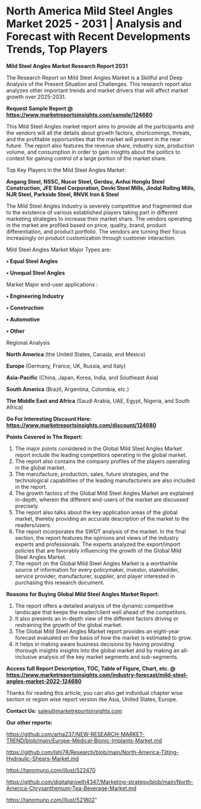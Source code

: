 # North America Mild Steel Angles Market 2025 - 2031 | Analysis and Forecast with Recent Developments Trends, Top Players

<strong>Mild Steel Angles Market Research Report 2031</strong>

The Research Report on Mild Steel Angles Market is a Skillful and Deep Analysis of the Present Situation and Challenges. This research report also analyzes other important trends and market drivers that will affect market growth over 2025-2031.

<strong>Request Sample Report @ <a href=https://www.marketreportsinsights.com/sample/124680>https://www.marketreportsinsights.com/sample/124680</a></strong>

This Mild Steel Angles market report aims to provide all the participants and the vendors will all the details about growth factors, shortcomings, threats, and the profitable opportunities that the market will present in the near future. The report also features the revenue share, industry size, production volume, and consumption in order to gain insights about the politics to contest for gaining control of a large portion of the market share.

Top Key Players in the Mild Steel Angles Market:

<strong>Angang Steel, NSSC, Nucor Steel, Gerdau, Anhui Honglu Steel Construction, JFE Steel Corporation, Devki Steel Mills, Jindal Rolling Mills, NJR Steel, Parkside Steel, RNVK Iron & Steel</strong>

The Mild Steel Angles Industry is severely competitive and fragmented due to the existence of various established players taking part in different marketing strategies to increase their market share. The vendors operating in the market are profiled based on price, quality, brand, product differentiation, and product portfolio. The vendors are turning their focus increasingly on product customization through customer interaction.

Mild Steel Angles Market Major Types are:

<strong>• Equal Steel Angles

• Unequal Steel Angles</strong>

Market Major end-user applications :

<strong>• Engineering Industry

• Construction

• Automotive

• Other</strong>

Regional Analysis

</u><strong><b>North America</b></strong> (the United States, Canada, and Mexico)

<strong><b>Europe </b></strong>(Germany, France, UK, Russia, and Italy)

<strong><b>Asia-Pacific</b></strong> (China, Japan, Korea, India, and Southeast Asia)

<strong><b>South America</b></strong> (Brazil, Argentina, Colombia, etc.)

<strong><b>The Middle East and Africa</b></strong> (Saudi Arabia, UAE, Egypt, Nigeria, and South Africa)

<strong>Go For Interesting Discount Here: <a href=https://www.marketreportsinsights.com/discount/124680>https://www.marketreportsinsights.com/discount/124680</a></strong>

<strong>Points Covered in The Report:</strong>
<ol>
  <li>The major points considered in the Global Mild Steel Angles Market report include the leading competitors operating in the global market.</li>
  <li>The report also contains the company profiles of the players operating in the global market.</li>
  <li>The manufacture, production, sales, future strategies, and the technological capabilities of the leading manufacturers are also included in the report.</li>
  <li>The growth factors of the Global Mild Steel Angles Market are explained in-depth, wherein the different end-users of the market are discussed precisely.</li>
  <li>The report also talks about the key application areas of the global market, thereby providing an accurate description of the market to the readers/users.</li>
  <li>The report incorporates the SWOT analysis of the market. In the final section, the report features the opinions and views of the industry experts and professionals. The experts analyzed the export/import policies that are favorably influencing the growth of the Global Mild Steel Angles Market.</li>
  <li>The report on the Global Mild Steel Angles Market is a worthwhile source of information for every policymaker, investor, stakeholder, service provider, manufacturer, supplier, and player interested in purchasing this research document.</li>
</ol>
<strong>Reasons for Buying Global Mild Steel Angles Market Report:</strong>

<ol>
  <li>The report offers a detailed analysis of the dynamic competitive landscape that keeps the reader/client well ahead of the competitors.</li>
  <li>It also presents an in-depth view of the different factors driving or restraining the growth of the global market.</li>
  <li>The Global Mild Steel Angles Market report provides an eight-year forecast evaluated on the basis of how the market is estimated to grow.</li>
  <li>It helps in making aware business decisions by having providing thorough insights insights into the global market and by making an all-inclusive analysis of the key market segments and sub-segments.</li>
</ol>
<strong>Access full Report Description, TOC, Table of Figure, Chart, etc. @ <a href=https://www.marketreportsinsights.com/industry-forecast/mild-steel-angles-market-2022-124680>https://www.marketreportsinsights.com/industry-forecast/mild-steel-angles-market-2022-124680</a></strong>


Thanks for reading this article; you can also get individual chapter wise section or region wise report version like Asia, United States, Europe.

<strong>Contact Us:</strong>
sales@marketreportsinsights.com

<strong>Our other reports:</strong>

<a href=https://github.com/arha237/NEW-RESEARCH-MARKET-TREND/blob/main/Europe-Medical-Bionic-Implants-Market.md>https://github.com/arha237/NEW-RESEARCH-MARKET-TREND/blob/main/Europe-Medical-Bionic-Implants-Market.md</a>

<a href=https://github.com/Ishi78/Research/blob/main/North-America-Tilting-Hydraulic-Shears-Market.md>https://github.com/Ishi78/Research/blob/main/North-America-Tilting-Hydraulic-Shears-Market.md</a>

<a href=https://tanomuno.com/illust/522470>https://tanomuno.com/illust/522470</a>

<a href=https://github.com/digitalgrowth4347/Marketing-strategy/blob/main/North-America-Chrysanthemum-Tea-Beverage-Market.md>https://github.com/digitalgrowth4347/Marketing-strategy/blob/main/North-America-Chrysanthemum-Tea-Beverage-Market.md</a>

<a href=https://tanomuno.com/illust/521802>https://tanomuno.com/illust/521802</a>"
